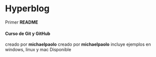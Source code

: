 # Hyperblog

Primer **README**
#### Curso de Git y GitHub
creado por **michaelpaolo**
creado por **michaelpaolo**
incluye ejemplos en windows, linux y mac
Disponible
